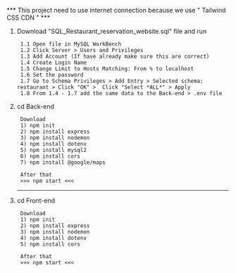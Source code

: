 *** This project need to use internet connection because we use " Tailwind CSS CDN " ***

1) Download "SQL_Restaurant_reservation_website.sql" file and run

        1.1 Open file in MySQL WorkBench
        1.2 Click Server > Users and Privileges
        1.3 Add Account (If have already make sure this are correct)
        1.4 Create Login Name
        1.5 Change Limit to Hosts Matching: From % to localhost
        1.6 Set the password
        1.7 Go to Schema Privileges > Add Entry > Selected schema: restaurant > Click "OK" >  Click "Select *ALL*" > Apply
        1.8 From 1.4 - 1.7 add the same data to the Back-end > .env file

2) cd Back-end

        Download
        1) npm init
        2) npm install express
        3) npm install nodemon
        4) npm install dotenv
        5) npm install mysql2
        6) npm install cors
        7) npm install @google/maps

        After that
        >>> npm start <<<

    --------------------------------------------

3) cd Front-end

        Download
        1) npm init
        2) npm install express
        3) npm install nodemon
        4) npm install dotenv
        5) npm install cors

        After that
        >>> npm start <<<


